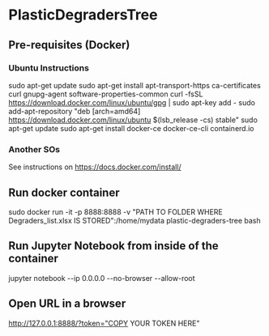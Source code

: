 # PlasticDegradersTree

##  Pre-requisites (Docker)

### Ubuntu Instructions
sudo apt-get update
sudo apt-get install apt-transport-https ca-certificates curl gnupg-agent software-properties-common
curl -fsSL https://download.docker.com/linux/ubuntu/gpg | sudo apt-key add -
sudo add-apt-repository "deb [arch=amd64] https://download.docker.com/linux/ubuntu $(lsb_release -cs) stable"
sudo apt-get update
sudo apt-get install docker-ce docker-ce-cli containerd.io

### Another SOs

See instructions on https://docs.docker.com/install/

##  Run docker container
sudo docker run -it -p 8888:8888 -v "PATH TO FOLDER WHERE Degraders_list.xlsx IS STORED":/home/mydata plastic-degraders-tree bash

##  Run Jupyter Notebook from inside of the container
jupyter notebook --ip 0.0.0.0 --no-browser --allow-root

##  Open URL in a browser
http://127.0.0.1:8888/?token="COPY YOUR TOKEN HERE"
